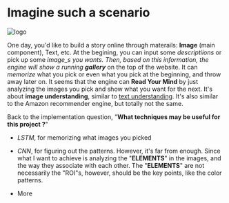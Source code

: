 # Imagine such a scenario
![logo](http://thebakerysf.com/wp-content/uploads/2015/07/dsc0017.jpg)
  
One day, you'd like to build a story online through materails: __Image__ (main component), Text, etc. At the begining, you can input some _descriptiions_ or pick up some _image_s you wants. Then, based on this information, the engine will show a running __gallery___ on the top of the website. It can _memorize_ what you pick or even what you pick at the beginning, and throw away later on. It seems that the engine can __Read Your Mind__ by just analyzing the images you pick and show what you want for the next. It's about __image understanding__, similar to [text understanding](https://github.com/Chasego/ubw/blob/master/labs/papers/nips/2015/Teaching%20Machines%20to%20Read%20and%20Comprehend/1506.03340v1.pdf). It's also similar to the Amazon recommender engine, but totally not the same.
  
Back to the implementation question, "__What techniques may be useful for this project ?__"

+ _LSTM_, for memorizing what images you picked

+ _CNN_, for figuring out the patterns. However, it's far from enough. Since what I want to achieve is analyzing the "__ELEMENTS__" in the images, and the way they associate with each other. The "__ELEMENTS__" are not necessarily the "ROI"s, however, should be the key points, like the color patterns.

+ More
